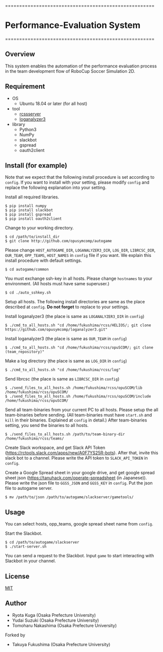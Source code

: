 =====================================================

#  __Performance-Evaluation System__

=====================================================

## Overview
This system enables the automation of the performance evaluation process in the team development flow of RoboCup Soccer Simulation 2D.

## Requirement
- OS
  - Ubuntu 18.04 or later (for all host)
- tool
  - [rcssserver](https://github.com/rcsoccersim/rcssserver)
  - [loganalyzer3](https://github.com/opusymcomp/loganalyzer3)
- library
  - Python3
  - NumPy
  - slackbot
  - gspread
  - oauth2client

## Install (for example)
Note that we expect that the following install procedure is set according to `config`.
If you want to install with your setting, please modify `config` and replace the following explanation into your setting.


Install all required libraries.
```
$ pip install numpy
$ pip install slackbot
$ pip install gspread
$ pip install oauth2client
```

Change to your working directory.

```
$ cd /path/to/install_dir
$ git clone http://github.com/opusymcomp/autogame
```

Please change `HOST_AUTOGAME_DIR`, `LOGANALYZER3_DIR`, `LOG_DIR`, `LIBRCSC_DIR`, `OUR_TEAM`, `OPP_TEAMS`, `HOST_NAMES` in `config` file if you want.
We explain this install procedure with default settings.

```
$ cd autogame/common
```

You must exchange ssh-key in all hosts.
Please change `hostnames` to your environment.
(All hosts must have same superuser.)

```
$ cd ./auto_sshkey.sh
```

Setup all hosts.
The following install directories are same as the place described at `config`.
__Do not forget__ to replace to your settings. 

Install loganalyzer3 (the place is same as `LOGANALYZER3_DIR` in `config`)
```
$ ./cmd_to_all_hosts.sh "cd /home/fukushima/rcss/HELIOS/; git clone https://github.com/opusymcomp/loganalyzer3.git"
```
Install loganalyzer3 (the place is same as `OUR_TEAM` in `config`)
```
$ ./cmd_to_all_hosts.sh "cd /home/fukushima/rcss/opuSCOM/; git clone (team_repository)"
```
Make a log directory (the place is same as `LOG_DIR` in `config`)
```
$ ./cmd_to_all_hosts.sh "cd /home/fukushima/rcss/log"
```
Send librcsc (the place is same as `LIBRCSC_DIR` in `config`)
```
$ ./send_files_to_all_hosts.sh /home/fukushima/rcss/opuSCOM/lib /home/fukushima/rcss/opuSCOM/
$ ./send_files_to_all_hosts.sh /home/fukushima/rcss/opuSCOM/include /home/fukushima/rcss/opuSCOM/
```
Send all team-binaries from your current PC to all hosts.
Please setup the all team-binaries before sending.
(All team-binaries must have `start.sh` and `kill` in their binaries. Explained at `config` in detail.)
After team-binaries setting, you send the binaries to all hosts.
```
$ ./send_files_to_all_hosts.sh /path/to/team-binary-dir /home/fukushima/rcss/teams/
```

Create Slack workspace, and get Slack API Token (https://rctools.slack.com/apps/new/A0F7YS25R-bots).
After that, invite this slack bot to a channel.
Please write the API token to `SLACK_API_TOKEN` in `config`.


Create a Google Spread sheet in your google drive, and get google spread sheet json (https://tanuhack.com/operate-spreadsheet (in Japanese)).
Please write the json file to `GGSS_JSON` and `GGSS_KEY` in `config`.
Put the json file to autogame server.
```
$ mv /path/to/json /path/to/autogame/slackserver/gametools/
```


## Usage
You can select hosts, opp_teams, google spread sheet name from `config`.

Start the Slackbot.
```
$ cd /path/to/autogame/slackserver
$ ./start-server.sh
```
You can send a request to the Slackbot.
Input `game` to start interacting with Slackbot in your channel.

## License
[MIT](https://github.com/opusymcomp/autogame/blob/master/LICENSE)

## Author
- Ryota Kuga (Osaka Prefecture University)
- Yudai Suzuki (Osaka Prefecture University)
- Tomoharu Nakashima (Osaka Prefecture University)

Forked by
- Takuya Fukushima (Osaka Prefecture University) 
